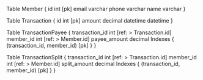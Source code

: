 Table Member {
id int [pk]
email varchar
phone varchar
name varchar
}

Table Transaction {
id int [pk]
amount decimal
datetime datetime
}

Table TransactionPayee {
transaction_id int [ref: > Transaction.id]
member_id int [ref: > Member.id]
payee_amount decimal
Indexes {
(transaction_id, member_id) [pk]
}
}

Table TransactionSplit {
transaction_id int [ref: > Transaction.id]
member_id int [ref: > Member.id]
split_amount decimal
Indexes {
(transaction_id, member_id) [pk]
}
}